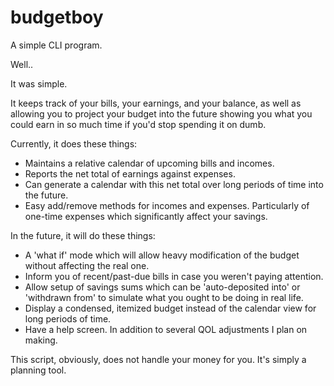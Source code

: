 # budgetboy

A simple CLI program.

Well..

It was simple.

It keeps track of your bills, your earnings, and your balance, as well as allowing you to project your budget into the future showing you what you could earn in so much time if you'd stop spending it on dumb.

Currently, it does these things:
 - Maintains a relative calendar of upcoming bills and incomes.
 - Reports the net total of earnings against expenses.
 - Can generate a calendar with this net total over long periods of time into the future.
 - Easy add/remove methods for incomes and expenses. Particularly of one-time expenses which significantly affect your savings.

In the future, it will do these things:
 - A 'what if' mode which will allow heavy modification of the budget without affecting the real one.
 - Inform you of recent/past-due bills in case you weren't paying attention.
 - Allow setup of savings sums which can be 'auto-deposited into' or 'withdrawn from' to simulate what you ought to be doing in real life.
 - Display a condensed, itemized budget instead of the calendar view for long periods of time.
 - Have a help screen.
   In addition to several QOL adjustments I plan on making.
   
 This script, obviously, does not handle your money for you. It's simply a planning tool.
